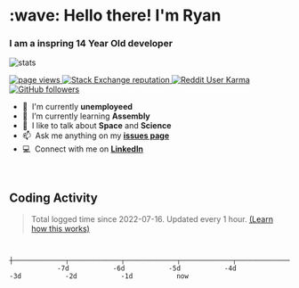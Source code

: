 <h1 align="left" id="macropower-title">:wave: Hello there! I'm Ryan</h1>
<h3 align="left">I am a inspring 14 Year Old developer</h3>

![stats](https://github-readme-stats.vercel.app/api?username=techpenguineer&show_icons=true&hide_title=true&count_private=true&theme=radical)


<p align="left">
  <a href="https://github.com/TechPenguineer/TechPenguineer">
    <img src="https://komarev.com/ghpvc/?username=TechPenguineer" alt="page views" />
  </a>
  <a href="https://stackoverflow.com/users/19563451">
    <img alt="Stack Exchange reputation" src="https://img.shields.io/stackexchange/stackoverflow/r/19563451?color=orange&label=reputation&logo=stackoverflow">
  </a>
  <a href="https://reddit.com/u/FreshElite">
    <img alt="Reddit User Karma" src="https://img.shields.io/reddit/user-karma/combined/FreshElite?label=karma&logo=reddit">
  </a>
  <a href="https://github.com/TechPenguineer?tab=followers">
    <img alt="GitHub followers" src="https://img.shields.io/github/followers/TechPenguineer?color=green&logo=github">
  </a>
</p>


- :office: &nbsp;I'm currently **unemployeed**
- :seedling: &nbsp;I’m currently learning **Assembly**
- :speech_balloon: &nbsp;I like to talk about **Space** and **Science**
- :mailbox: &nbsp;Ask me anything on my **[issues page]**
- :computer: &nbsp;Connect with me on **[LinkedIn]**

<br>



<h2 align="left">Coding Activity</h2>

> Total logged time since 2022-07-16. Updated every 1 hour. [(Learn how this works)](https://macropower.readthedocs.io/en/latest/#dynamic-ascii-graph)

<!-- prettier-ignore-start -->
<!-- START_SECTION:ascii_graph -->

```

             ┼─────────────┬─────────────┬─────────────┬─────────────┬─────────────┬─────────────┬─────────────┤ 
            -7d           -6d           -5d           -4d           -3d           -2d           -1d           now
```

<!-- END_SECTION:ascii_graph -->
<!-- prettier-ignore-end -->

<!-- links -->

[issues page]: https://github.com/TechPenguineer/TechPenguineer/issues "TechPenguineer/issues"
[linkedin]: https://www.linkedin.com/in/ryan-rudd-639ba3223 "Ryan Rudd Linkedin"
